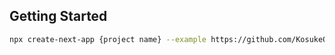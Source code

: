## Getting Started

```bash
npx create-next-app {project name} --example https://github.com/KosukeOnishi/next-template
```
